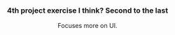 <div align="center">

### 4th project exercise I think? Second to the last

Focuses more on UI.
  
</div>
